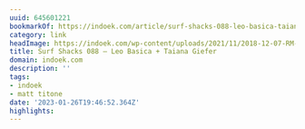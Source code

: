 ```yaml
---
uuid: 645601221
bookmarkOf: https://indoek.com/article/surf-shacks-088-leo-basica-taiana-giefer/
category: link
headImage: https://indoek.com/wp-content/uploads/2021/11/2018-12-07-RM-257.jpg
title: Surf Shacks 088 – Leo Basica + Taiana Giefer
domain: indoek.com
description: ''
tags:
- indoek
- matt titone
date: '2023-01-26T19:46:52.364Z'
highlights:
---
```



